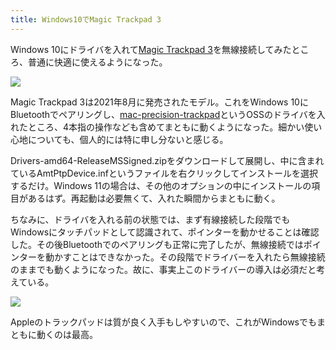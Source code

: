 ```yaml
---
title: Windows10でMagic Trackpad 3
---
```

Windows 10にドライバを入れて[Magic Trackpad 3](https://www.amazon.co.jp/dp/B09BTT6FJ9)を無線接続してみたところ、普通に快適に使えるようになった。

![](https://lh5.googleusercontent.com/USkgBWNmUuoTR-bylOJD6O3xehsEWFOo7gAafYv5K_p_uwRNEU59jtGgIr43ICNctMItIMlgEj0ZG3a_3JclN_R8ZmZ36ICTnVRei8VivN4j0t7DWHAAgoMqyf2u4SkrI8r1nNxexflHIhuFUfWTWcA)

Magic Trackpad 3は2021年8月に発売されたモデル。これをWindows 10にBluetoothでペアリングし、[mac-precision-trackpad](https://github.com/imbushuo/mac-precision-touchpad)というOSSのドライバを入れたところ、4本指の操作なども含めてまともに動くようになった。細かい使い心地についても、個人的には特に申し分ないと感じる。

Drivers-amd64-ReleaseMSSigned.zipをダウンロードして展開し、中に含まれているAmtPtpDevice.infというファイルを右クリックしてインストールを選択するだけ。Windows 11の場合は、その他のオプションの中にインストールの項目があるはず。再起動は必要無くて、入れた瞬間からまともに動く。

ちなみに、ドライバを入れる前の状態では、まず有線接続した段階でもWindowsにタッチパッドとして認識されて、ポインターを動かせることは確認した。その後Bluetoothでのペアリングも正常に完了したが、無線接続ではポインターを動かすことはできなかった。その段階でドライバーを入れたら無線接続のままでも動くようになった。故に、事実上このドライバーの導入は必須だと考えている。

![](https://lh5.googleusercontent.com/xD85vK9G0rpG2HEP6WDpe6W4bvTPn4rtsVNJLOyfps6goPEMuISCJR0Uyc3Z9lIxT154jytazTWDi6pvV8q3Kb4sfYSunu1dUU5r_BH_V6DB25NhomGHBzL-f-D0KquKCqlys2MZMXJ_GRXUqzoZyZw)

Appleのトラックパッドは質が良く入手もしやすいので、これがWindowsでもまともに動くのは最高。
